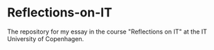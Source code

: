 # Reflections-on-IT
The repository for my essay in the course "Reflections on IT" at the IT University of Copenhagen.
